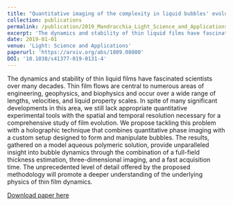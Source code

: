 ```yaml
---
title: "Quantitative imaging of the complexity in liquid bubbles' evolution reveals the dynamics of film retraction"
collection: publications
permalink: /publication/2019_Mandracchia_Light_Science_and_Applications
excerpt: 'The dynamics and stability of thin liquid films have fascinated scientists over many decades. Thin film flows are central to numerous areas of engineering, geophysics, and biophysics and occur over a wide range of lengths, velocities, and liquid property scales. In spite of many significant developments in this area, we still lack appropriate quantitative experimental tools with the spatial and temporal resolution necessary for a comprehensive study of film evolution. We propose tackling this problem with a holographic technique that combines quantitative phase imaging with a custom setup designed to form and manipulate bubbles. The results, gathered on a model aqueous polymeric solution, provide unparalleled insight into bubble dynamics through the combination of a full-field thickness estimation, three-dimensional imaging, and a fast acquisition time. The unprecedented level of detail offered by the proposed methodology will promote a deeper understanding of the underlying physics of thin film dynamics.'
date: 2019-01-01
venue: 'Light: Science and Applications'
paperurl: 'https://arxiv.org/abs/1809.08080'
DOI: '10.1038/s41377-019-0131-4'
---
```

The dynamics and stability of thin liquid films have fascinated scientists over many decades. Thin film flows are central to numerous areas of engineering, geophysics, and biophysics and occur over a wide range of lengths, velocities, and liquid property scales. In spite of many significant developments in this area, we still lack appropriate quantitative experimental tools with the spatial and temporal resolution necessary for a comprehensive study of film evolution. We propose tackling this problem with a holographic technique that combines quantitative phase imaging with a custom setup designed to form and manipulate bubbles. The results, gathered on a model aqueous polymeric solution, provide unparalleled insight into bubble dynamics through the combination of a full-field thickness estimation, three-dimensional imaging, and a fast acquisition time. The unprecedented level of detail offered by the proposed methodology will promote a deeper understanding of the underlying physics of thin film dynamics.

[Download paper here](https://arxiv.org/abs/1809.08080)
